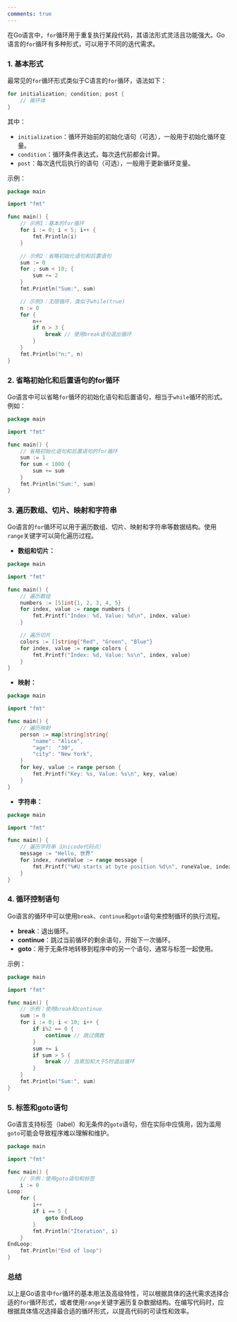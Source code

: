 ```yaml
---
comments: true
---
```


在Go语言中，`for`循环用于重复执行某段代码，其语法形式灵活且功能强大。Go语言的`for`循环有多种形式，可以用于不同的迭代需求。

### 1. 基本形式

最常见的`for`循环形式类似于C语言的`for`循环，语法如下：

```go
for initialization; condition; post {
    // 循环体
}
```

其中：

- `initialization`：循环开始前的初始化语句（可选），一般用于初始化循环变量。
- `condition`：循环条件表达式，每次迭代前都会计算。
- `post`：每次迭代后执行的语句（可选），一般用于更新循环变量。

示例：

```go
package main

import "fmt"

func main() {
    // 示例1：基本的for循环
    for i := 0; i < 5; i++ {
        fmt.Println(i)
    }

    // 示例2：省略初始化语句和后置语句
    sum := 0
    for ; sum < 10; {
        sum += 2
    }
    fmt.Println("Sum:", sum)

    // 示例3：无限循环，类似于while(true)
    n := 0
    for {
        n++
        if n > 3 {
            break // 使用break语句退出循环
        }
    }
    fmt.Println("n:", n)
}
```

### 2. 省略初始化和后置语句的for循环

Go语言中可以省略`for`循环的初始化语句和后置语句，相当于`while`循环的形式。例如：

```go
package main

import "fmt"

func main() {
    // 省略初始化语句和后置语句的for循环
    sum := 1
    for sum < 1000 {
        sum += sum
    }
    fmt.Println("Sum:", sum)
}
```

### 3. 遍历数组、切片、映射和字符串

Go语言的`for`循环可以用于遍历数组、切片、映射和字符串等数据结构。使用`range`关键字可以简化遍历过程。

- **数组和切片：**

```go
package main

import "fmt"

func main() {
    // 遍历数组
    numbers := [5]int{1, 2, 3, 4, 5}
    for index, value := range numbers {
        fmt.Printf("Index: %d, Value: %d\n", index, value)
    }

    // 遍历切片
    colors := []string{"Red", "Green", "Blue"}
    for index, value := range colors {
        fmt.Printf("Index: %d, Value: %s\n", index, value)
    }
}
```

- **映射：**

```go
package main

import "fmt"

func main() {
    // 遍历映射
    person := map[string]string{
        "name": "Alice",
        "age":  "30",
        "city": "New York",
    }
    for key, value := range person {
        fmt.Printf("Key: %s, Value: %s\n", key, value)
    }
}
```

- **字符串：**

```go
package main

import "fmt"

func main() {
    // 遍历字符串（Unicode代码点）
    message := "Hello, 世界"
    for index, runeValue := range message {
        fmt.Printf("%#U starts at byte position %d\n", runeValue, index)
    }
}
```

### 4. 循环控制语句

Go语言的循环中可以使用`break`、`continue`和`goto`语句来控制循环的执行流程。

- **break**：退出循环。
- **continue**：跳过当前循环的剩余语句，开始下一次循环。
- **goto**：用于无条件地转移到程序中的另一个语句，通常与标签一起使用。

示例：

```go
package main

import "fmt"

func main() {
    // 示例：使用break和continue
    sum := 0
    for i := 0; i < 10; i++ {
        if i%2 == 0 {
            continue // 跳过偶数
        }
        sum += i
        if sum > 5 {
            break // 当累加和大于5时退出循环
        }
    }
    fmt.Println("Sum:", sum)
}
```

### 5. 标签和goto语句

Go语言支持标签（label）和无条件的`goto`语句，但在实际中应慎用，因为滥用`goto`可能会导致程序难以理解和维护。

```go
package main

import "fmt"

func main() {
    // 示例：使用goto语句和标签
    i := 0
Loop:
    for {
        i++
        if i == 5 {
            goto EndLoop
        }
        fmt.Println("Iteration", i)
    }
EndLoop:
    fmt.Println("End of loop")
}
```

### 总结

以上是Go语言中`for`循环的基本用法及高级特性，可以根据具体的迭代需求选择合适的`for`循环形式，或者使用`range`关键字遍历复杂数据结构。在编写代码时，应根据具体情况选择最合适的循环形式，以提高代码的可读性和效率。